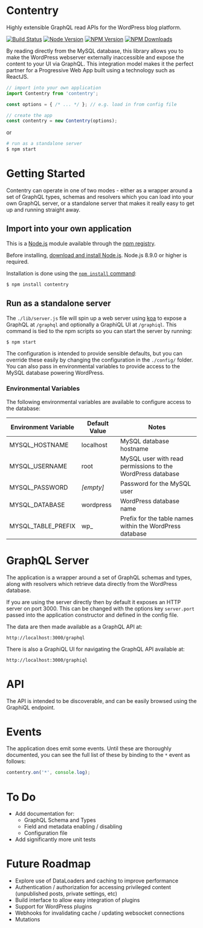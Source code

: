 # Contentry
Highly extensible GraphQL read APIs for the WordPress blog platform.

  [![Build Status][travis-image]][travis-url]
  [![Node Version][node-image]][node-url]
  [![NPM Version][npm-image]][npm-url]
  [![NPM Downloads][downloads-image]][downloads-url]

By reading directly from the MySQL database, this library allows you to make the WordPress webserver externally inaccessible and expose the content to your UI via GraphQL. This integration model makes it the perfect partner for a Progressive Web App built using a technology such as ReactJS.

```js
// import into your own application
import Contentry from 'contentry';

const options = { /* ... */ }; // e.g. load in from config file

// create the app
const contentry = new Contentry(options);
```

or

```bash
# run as a standalone server
$ npm start
```

# Getting Started

Contentry can operate in one of two modes - either as a wrapper around a set of GraphQL types, schemas and resolvers which you can load into your own GraphQL server, or a standalone server that makes it really easy to get up and running straight away.

## Import into your own application

This is a [Node.js](https://nodejs.org/en/) module available through the
[npm registry](https://www.npmjs.com/).

Before installing, [download and install Node.js](https://nodejs.org/en/download/).
Node.js 8.9.0 or higher is required.

Installation is done using the
[`npm install` command](https://docs.npmjs.com/getting-started/installing-npm-packages-locally):

```bash
$ npm install contentry
```

## Run as a standalone server

The `./lib/server.js` file will spin up a web server using [koa](http://koajs.com/) to expose a GraphQL at `/graphql` and optionally a GraphiQL UI at `/graphiql`. This command is tied to the npm scripts so you can start the server by running:

```bash
$ npm start
```

The configuration is intended to provide sensible defaults, but you can override these easily by changing the configuration in the `./config/` folder. You can also pass in environmental variables to provide access to the MySQL database powering WordPress.

### Environmental Variables

The following environmental variables are available to configure access to the database:

| Environment Variable | Default Value | Notes |
| -------------------- | ------------- | ----- |
| MYSQL_HOSTNAME | localhost | MySQL database hostname |
| MYSQL_USERNAME | root | MySQL user with read permissions to the WordPress database |
| MYSQL_PASSWORD | *[empty]* | Password for the MySQL user |
| MYSQL_DATABASE | wordpress | WordPress database name |
| MYSQL_TABLE_PREFIX | wp_ | Prefix for the table names within the WordPress database |

# GraphQL Server

The application is a wrapper around a set of GraphQL schemas and types, along with resolvers which retrieve data directly from the WordPress database.

If you are using the server directly then by default it exposes an HTTP server on port 3000. This can be changed with the options key `server.port` passed into the application constructor and defined in the config file.

The data are then made available as a GraphQL API at:

```http
http://localhost:3000/graphql
```

There is also a GraphiQL UI for navigating the GraphQL API available at:

```http
http://localhost:3000/graphiql
```

# API

The API is intended to be discoverable, and can be easily browsed using the GraphiQL endpoint.

# Events

The application does emit some events. Until these are thoroughly documented, you can see the full list of these by binding to the `*` event as follows:

```js
contentry.on('*', console.log);
```

# To Do
- Add documentation for:
  - GraphQL Schema and Types
  - Field and metadata enabling / disabling
  - Configuration file
- Add significantly more unit tests

# Future Roadmap
- Explore use of DataLoaders and caching to improve performance
- Authentication / authorization for accessing privileged content (unpublished posts, private settings, etc)
- Build interface to allow easy integration of plugins
- Support for WordPress plugins
- Webhooks for invalidating cache / updating websocket connections
- Mutations

[travis-image]:https://travis-ci.org/abstractvector/contentry.svg?branch=master
[travis-url]: https://travis-ci.org/abstractvector/contentry
[node-image]: https://img.shields.io/node/v/contentry.svg
[node-url]: https://npmjs.org/package/contentry
[npm-image]: https://img.shields.io/npm/v/contentry.svg
[npm-url]: https://npmjs.org/package/contentry
[downloads-image]: https://img.shields.io/npm/dt/contentry.svg
[downloads-url]: https://npmjs.org/package/contentry